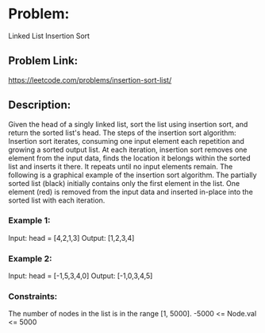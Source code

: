 # Problem: 
Linked List Insertion Sort

## Problem Link: 
https://leetcode.com/problems/insertion-sort-list/

## Description:
Given the head of a singly linked list, sort the list using insertion sort, and return the sorted list's head.
The steps of the insertion sort algorithm:
Insertion sort iterates, consuming one input element each repetition and growing a sorted output list.
At each iteration, insertion sort removes one element from the input data, finds the location it belongs within the sorted list and inserts it there.
It repeats until no input elements remain.
The following is a graphical example of the insertion sort algorithm. The partially sorted list (black) initially contains only the first element in the list. One element (red) is removed from the input data and inserted in-place into the sorted list with each iteration.

### Example 1:

Input: head = [4,2,1,3]
Output: [1,2,3,4]

### Example 2:

Input: head = [-1,5,3,4,0]
Output: [-1,0,3,4,5]
 
### Constraints:

The number of nodes in the list is in the range [1, 5000].
-5000 <= Node.val <= 5000
